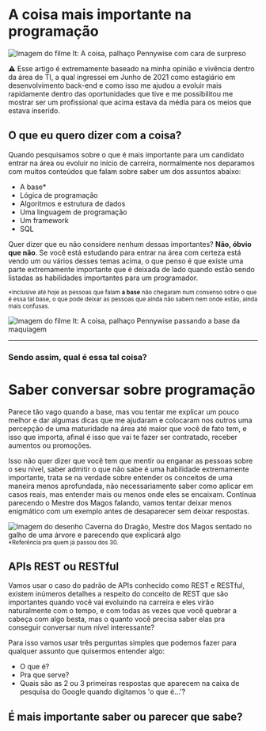 
# A coisa mais importante na programação

![Imagem do filme It: A coisa, palhaço Pennywise com cara de surpreso](https://uploads.jovemnerd.com.br/wp-content/uploads/2023/02/it_capitulo_dois_novas_imagens__2rp21x2s0-1210x544.jpg, "Imagem do filme It: A coisa")


⚠ Esse artigo é extremamente baseado na minha opinião e vivência dentro da área de TI, a qual ingressei em Junho de 2021 como estagiário em desenvolvimento back-end e como isso me ajudou a evoluir mais rapidamente dentro das oportunidades que tive e me possibilitou me mostrar ser um profissional que acima estava da média para os meios que estava inserido.

## O que eu quero dizer com a coisa?
Quando pesquisamos sobre o que é mais importante para um candidato entrar na área ou evoluir no início de carreira, normalmente nos deparamos com muitos conteúdos que falam sobre saber um dos assuntos abaixo:
* A base*
* Lógica de programação
* Algoritmos e estrutura de dados
* Uma linguagem de programação
* Um framework
* SQL

Quer dizer que eu não considere nenhum dessas importantes? **Não, óbvio que não**. Se você está estudando para entrar na área com certeza está vendo um ou vários desses temas acima, o que penso é que existe uma parte extremamente importante que é deixada de lado quando estão sendo listadas as habilidades importantes para um programador.

<small>*Inclusive até hoje as pessoas que falam **a base** não chegaram num consenso sobre o que é essa tal base, o que pode deixar as pessoas que ainda não sabem nem onde estão, ainda mais confusas.</small>

![Imagem do filme It: A coisa, palhaço Pennywise passando a base da maquiagem](https://encrypted-tbn0.gstatic.com/images?q=tbn:ANd9GcRDWirnBH5oKK4a4f13HrHWCjpEW8YqQytcPA&usqp=CAU, "Passando a base")

---

### Sendo assim, qual é essa tal **coisa**?
# Saber **conversar** sobre programação

Parece tão vago quando a base, mas vou tentar me explicar um pouco melhor e dar algumas dicas que me ajudaram e colocaram nos outros uma percepção de uma maturidade na área até maior que você de fato tem, e isso que importa, afinal é isso que vai te fazer ser contratado, receber aumentos ou promoções.

Isso não quer dizer que você tem que mentir ou enganar as pessoas sobre o seu nível, saber admitir o que não sabe é uma habilidade extremamente importante, trata se na verdade sobre entender os conceitos de uma maneira menos aprofundada, não necessariamente saber como aplicar em casos reais, mas entender mais ou menos onde eles se encaixam. Continua parecendo o Mestre dos Magos falando, vamos tentar deixar menos enigmático com um exemplo antes de desaparecer sem deixar respostas.

![Imagem do desenho Caverna do Dragão, Mestre dos Magos sentado no galho de uma árvore e parecendo que explicará algo](https://nishiweb.com.br/animecomics/images/upload/405.jpg)
<small>*Referência pra quem já passou dos 30.</small>

## APIs REST ou RESTful

Vamos usar o caso do padrão de APIs conhecido como REST e RESTful, existem inúmeros detalhes a respeito do conceito de REST que são importantes quando você vai evoluindo na carreira e eles virão naturalmente com o tempo, e com todas as vezes que você quebrar a cabeça com algo besta, mas o quanto você precisa saber elas pra conseguir conversar num nível interessante?

Para isso vamos usar três perguntas simples que podemos fazer para qualquer assunto que quisermos entender algo:
* O que é?
* Pra que serve?
* Quais são as 2 ou 3 primeiras respostas que aparecem na caixa de pesquisa do Google quando digitamos 'o que é...'?




## É mais importante saber ou parecer que sabe?
